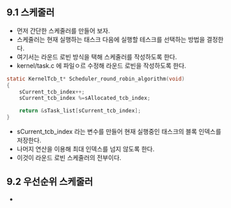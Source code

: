 ## 9.1 스케줄러
- 먼저 간단한 스케줄러를 만들어 보자.
- 스케줄러는 현재 실행하는 태스크 다음에 실행할 테스크를 선택하는 방법을 결정한다.
- 여기서는 라운드 로빈 방식을 택해 스케줄러를 작성하도록 한다.
- kernel/task.c 에 파일ㅇ르 수정해 라운드 로빈을 작성하도록 한다.

~~~C
static KernelTcb_t* Scheduler_round_robin_algorithm(void)
{
    sCurrent_tcb_index++;
    sCurrent_tcb_index %=sAllocated_tcb_index;

    return &sTask_list[sCurrent_tcb_index];
}
~~~
- sCurrent_tcb_index 라는 변수를 만들어 현재 실행중인 태스크의 블록 인덱스를 저장한다.
- 나머지 연산을 이용해 최대 인덱스를 넘지 않도록 한다.
- 이것이 라운드 로빈 스케줄러의 전부이다.

## 9.2 우선순위 스케줄러
- 
<!--stackedit_data:
eyJoaXN0b3J5IjpbMTI0MDM3MjE4NCwxMTg5MTAwNzE5LDM5MD
Y4NDEzN119
-->